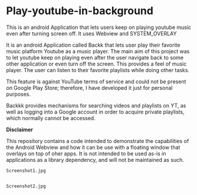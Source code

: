 # Play-youtube-in-background
This is an android Application that lets users keep on playing youtube music even after turning screen off. It uses Webview and SYSTEM_OVERLAY


It is an android Application called Backk that lets user play their favorite music platform Youtube as a music player. The main aim of this project was to let youtube keep on playing even after the user navigate back to some other application or even turn off the screen. This provides a feel of music player. The user can listen to their favorite playlists while doing other tasks.

This feature is against YouTube terms of service and could not be present on Google Play Store; therefore, I have developed it just for personal purposes.

Backkk provides mechanisms for searching videos and playlists on YT, as well as logging into a Google account in order to acquire private playlists, which normally cannot be accessed.

**Disclaimer**

This repository contains a code intended to demonstrate the capabilities of the Android Webview and how it can be use with a floating window that overlays on top of oher apps. It is not intended to be used as-is in applications as a library dependency, and will not be maintained as such.



 	Screenshot1.jpg
  
  
   	Screenshot2.jpg
